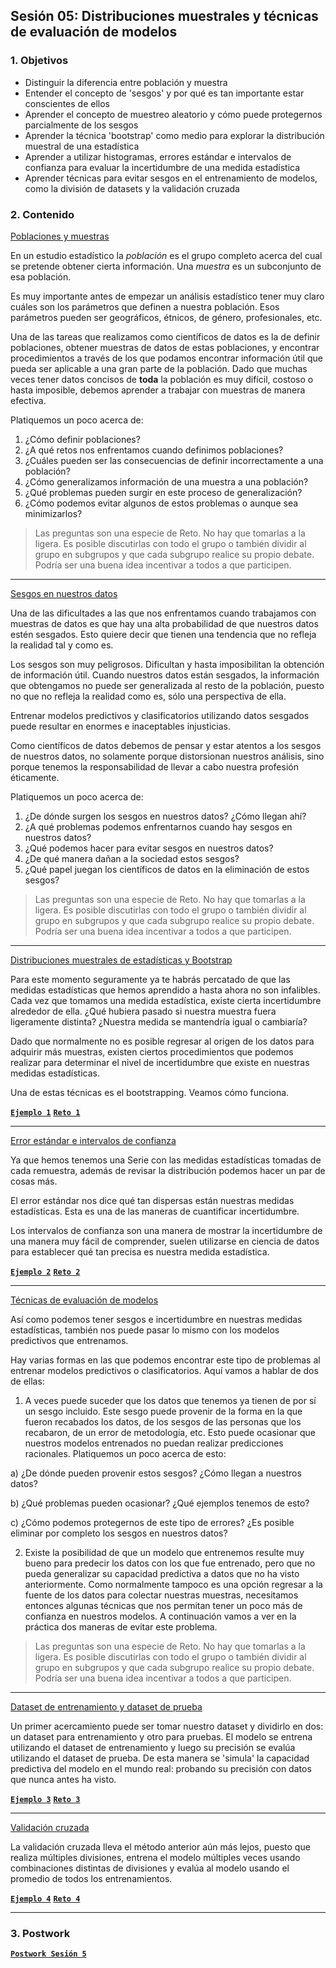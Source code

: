 
## Sesión 05: Distribuciones muestrales y técnicas de evaluación de modelos

### 1. Objetivos

- Distinguir la diferencia entre población y muestra
- Entender el concepto de 'sesgos' y por qué es tan importante estar conscientes de ellos
- Aprender el concepto de muestreo aleatorio y cómo puede protegernos parcialmente de los sesgos
- Aprender la técnica 'bootstrap' como medio para explorar la distribución muestral de una estadística
- Aprender a utilizar histogramas, errores estándar e intervalos de confianza para evaluar la incertidumbre de una medida estadística
- Aprender técnicas para evitar sesgos en el entrenamiento de modelos, como la división de datasets y la validación cruzada

### 2. Contenido

<ins>Poblaciones y muestras</ins>

En un estudio estadístico la *población* es el grupo completo acerca del cual se pretende obtener cierta información. Una *muestra* es un subconjunto de esa población.

Es muy importante antes de empezar un análisis estadístico tener muy claro cuáles son los parámetros que definen a nuestra población. Esos parámetros pueden ser geográficos, étnicos, de género, profesionales, etc.

Una de las tareas que realizamos como científicos de datos es la de definir poblaciones, obtener muestras de datos de estas poblaciones, y encontrar procedimientos a través de los que podamos encontrar información útil que pueda ser aplicable a una gran parte de la población. Dado que muchas veces tener datos concisos de **toda** la población es muy difícil, costoso o hasta imposible, debemos aprender a trabajar con muestras de manera efectiva.

Platiquemos un poco acerca de:

1. ¿Cómo definir poblaciones?
2. ¿A qué retos nos enfrentamos cuando definimos poblaciones?
3. ¿Cuáles pueden ser las consecuencias de definir incorrectamente a una población?
4. ¿Cómo generalizamos información de una muestra a una población?
5. ¿Qué problemas pueden surgir en este proceso de generalización?
6. ¿Cómo podemos evitar algunos de estos problemas o aunque sea minimizarlos?

> Las preguntas son una especie de Reto. No hay que tomarlas a la ligera. Es posible discutirlas con todo el grupo o también dividir al grupo en subgrupos y que cada subgrupo realice su propio debate. Podría ser una buena idea incentivar a todos a que participen.

---

<ins>Sesgos en nuestros datos</ins>

Una de las dificultades a las que nos enfrentamos cuando trabajamos con muestras de datos es que hay una alta probabilidad de que nuestros datos estén sesgados. Esto quiere decir que tienen una tendencia que no refleja la realidad tal y como es.

Los sesgos son muy peligrosos. Dificultan y hasta imposibilitan la obtención de información útil. Cuando nuestros datos están sesgados, la información que obtengamos no puede ser generalizada  al resto de la población, puesto no que no refleja la realidad como es, sólo una perspectiva de ella.

Entrenar modelos predictivos y clasificatorios utilizando datos sesgados puede resultar en enormes e inaceptables injusticias.

Como científicos de datos debemos de pensar y estar atentos a los sesgos de nuestros datos, no solamente porque distorsionan nuestros análisis, sino porque tenemos la responsabilidad de llevar a cabo nuestra profesión éticamente.

Platiquemos un poco acerca de:

1. ¿De dónde surgen los sesgos en nuestros datos? ¿Cómo llegan ahí?
2. ¿A qué problemas podemos enfrentarnos cuando hay sesgos en nuestros datos?
3. ¿Qué podemos hacer para evitar sesgos en nuestros datos?
4. ¿De qué manera dañan a la sociedad estos sesgos?
5. ¿Qué papel juegan los científicos de datos en la eliminación de estos sesgos?

> Las preguntas son una especie de Reto. No hay que tomarlas a la ligera. Es posible discutirlas con todo el grupo o también dividir al grupo en subgrupos y que cada subgrupo realice su propio debate. Podría ser una buena idea incentivar a todos a que participen.

---

<ins>Distribuciones muestrales de estadísticas y Bootstrap</ins>

Para este momento seguramente ya te habrás percatado de que las medidas estadísticas que hemos aprendido a hasta ahora no son infalibles. Cada vez que tomamos una medida estadística, existe cierta incertidumbre alrededor de ella. ¿Qué hubiera pasado si nuestra muestra fuera ligeramente distinta? ¿Nuestra medida se mantendría igual o cambiaría?

Dado que normalmente no es posible regresar al origen de los datos para adquirir más muestras, existen ciertos procedimientos que podemos realizar para determinar el nivel de incertidumbre que existe en nuestras medidas estadísticas.

Una de estas técnicas es el bootstrapping. Veamos cómo funciona.

>

[**`Ejemplo 1`**](Ejemplo-01/bootstrap.ipynb)
[**`Reto 1`**](Reto-01/bootstrap.ipynb)

---

<ins>Error estándar e intervalos de confianza</ins>

Ya que hemos tenemos una Serie con las medidas estadísticas tomadas de cada remuestra, además de revisar la distribución podemos hacer un par de cosas más.

El error estándar nos dice qué tan dispersas están nuestras medidas estadísticas. Esta es una de las maneras de cuantificar incertidumbre.

Los intervalos de confianza son una manera de mostrar la incertidumbre de una manera muy fácil de comprender, suelen utilizarse en ciencia de datos para establecer qué tan precisa es nuestra medida estadística.

>

[**`Ejemplo 2`**](Ejemplo-02/error_estandar_e_intervalos_de_confianza.ipynb)
[**`Reto 2`**](Reto-02/error_estandar_e_intervalos_de_confianza.ipynb)

---

<ins>Técnicas de evaluación de modelos</ins>

Así como podemos tener sesgos e incertidumbre en nuestras medidas estadísticas, también nos puede pasar lo mismo con los modelos predictivos que entrenamos.

Hay varias formas en las que podemos encontrar este tipo de problemas al entrenar modelos predictivos o clasificatorios. Aquí vamos a hablar de dos de ellas:

1. A veces puede suceder que los datos que tenemos ya tienen de por sí un sesgo incluido. Este sesgo puede provenir de la forma en la que fueron recabados los datos, de los sesgos de las personas que los recabaron, de un error de metodología, etc. Esto puede ocasionar que nuestros modelos entrenados no puedan realizar predicciones racionales. Platiquemos un poco acerca de esto:

  a) ¿De dónde pueden provenir estos sesgos? ¿Cómo llegan a nuestros datos?
  
  b) ¿Qué problemas pueden ocasionar? ¿Qué ejemplos tenemos de esto?
  
  c) ¿Cómo podemos protegernos de este tipo de errores? ¿Es posible eliminar por completo los sesgos en nuestros datos?

2. Existe la posibilidad de que un modelo que entrenemos resulte muy bueno para predecir los datos con los que fue entrenado, pero que no pueda generalizar su capacidad predictiva a datos que no ha visto anteriormente. Como normalmente tampoco es una opción regresar a la fuente de los datos para colectar nuestras muestras, necesitamos entonces algunas técnicas que nos permitan tener un poco más de confianza en nuestros modelos. A continuación vamos a ver en la práctica dos maneras de evitar este problema.

> Las preguntas son una especie de Reto. No hay que tomarlas a la ligera. Es posible discutirlas con todo el grupo o también dividir al grupo en subgrupos y que cada subgrupo realice su propio debate. Podría ser una buena idea incentivar a todos a que participen.

---

<ins>Dataset de entrenamiento y dataset de prueba</ins>

Un primer acercamiento puede ser tomar nuestro dataset y dividirlo en dos: un dataset para entrenamiento y otro para pruebas. El modelo se entrena utilizando el dataset de entrenamiento y luego su precisión se evalúa utilizando el dataset de prueba. De esta manera se 'simula' la capacidad predictiva del modelo en el mundo real: probando su precisión con datos que nunca antes ha visto.

>

[**`Ejemplo 3`**](Ejemplo-03/entrenamiento_y_prueba.ipynb)
[**`Reto 3`**](Reto-03/entrenamiento_y_prueba.ipynb)

---

<ins>Validación cruzada</ins>

La validación cruzada lleva el método anterior aún más lejos, puesto que realiza múltiples divisiones, entrena el modelo múltiples veces usando combinaciones distintas de divisiones y evalúa al modelo usando el promedio de todos los entrenamientos.

>

[**`Ejemplo 4`**](Ejemplo-04/validacion_cruzada.ipynb)
[**`Reto 4`**](Reto-04/validacion_cruzada.ipynb)

---

### 3. Postwork

[**`Postwork Sesión 5`**](Postwork/Readme.md)
